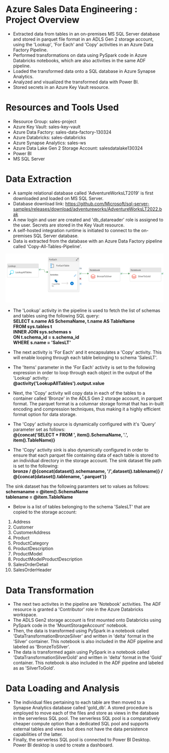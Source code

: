 # Azure Sales Data Engineering : Project Overview
- Extracted data from tables in an on-premises MS SQL Server database and stored in parquet file format in an ADLS Gen 2 storage account, using the 'Lookup', 'For Each' and 'Copy' activities in an Azure Data Factory Pipeline.
- Performed transformations on data using PySpark code in Azure Databricks notebooks, which are also activities in the same ADF pipeline.
- Loaded the transformed data onto a SQL database in Azure Synapse Analytics.
- Analyzed and visualized the transformed data with Power BI.
- Stored secrets in an Azure Key Vault resource.

# Resources and Tools Used
- Resource Group: sales-project
- Azure Key Vault: sales-key-vault
- Azure Data Factory: sales-data-factory-130324
- Azure Databricks: sales-databricks
- Azure Synapse Analytics: sales-ws
- Azure Data Lake Gen 2 Storage Account: salesdatalake130324
- Power BI
- MS SQL Server

# Data Extraction
- A sample relational database called 'AdventureWorksLT2019' is first downloaded and loaded on MS SQL Server.
- Database download link: https://github.com/Microsoft/sql-server-samples/releases/download/adventureworks/AdventureWorksLT2022.bak
- A new login and user are created and 'db_datareader' role is assigned to the user. Secrets are stored in the Key Vault resource.
- A self-hosted integration runtime is initiated to connect to the on-premises SQL Server database.
- Data is extracted from the database with an Azure Data Factory pipeline called 'Copy-All-Tables-Pipeline'.

!['Copy-All-Tables-Pipeline' work-flow in ADF resource 'sales-data-factory-130324'](https://github.com/pranavjoshi-hub/sales-azure-data-engineering/blob/master/images/data_factory.png)

- The 'Lookup' activity in the pipeline is used to fetch the list of schemas and tables using the following SQL query:  
  __SELECT s.name AS SchemaName, t.name AS TableName__  
  __FROM sys.tables t__  
  __INNER JOIN sys.schemas s__  
  __ON t.schema_id = s.schema_id__  
  __WHERE s.name = 'SalesLT'__  
  
- The next activity is 'For Each' and it encapsulates a 'Copy' activity. This will enable looping through each table belonging to schema 'SalesLT'.
- The 'Items' parameter in the 'For Each' activity is set to the following expression in order to loop through each object in the output of the 'Lookup' activity:  
  __@activity('LookupAllTables').output.value__

- Next, the 'Copy' activity will copy data in each of the tables to a container called 'Bronze' in the ADLS Gen 2 storage account, in parquet format. The parquet format is a columnar storage format that has in-built encoding and compression techniques, thus making it a highly efficient format option for data storage.
- The 'Copy' activity source is dynamically configured with it's 'Query' parameter set as follows:  
  __@{concat('SELECT * FROM ', item().SchemaName, '.', item().TableName)}__

- The 'Copy' activity sink is also dynamically configured in order to ensure that each parquet file containing data of each table is stored to an individual directory in the storage account. The sink dataset file path is set to the following:  
  __bronze / @{concat(dataset().schemaname, '/',dataset().tablename)} / @{concat(dataset().tablename, '.parquet')}__

The sink dataset has the following paramters set to values as follows:  
  __schemaname = @item().SchemaName__    
  __tablename = @item.TableName__
  
- Below is a list of tables belonging to the schema 'SalesLT' that are copied to the storage account:
1. Address
2. Customer
3. CustomerAddress
4. Product
5. ProductCategory
6. ProductDescription
7. ProductModel
8. ProductModelProductDescription
9. SalesOrderDetail
10. SalesOrderHeader

# Data Transformation
- The next two activites in the pipeline are 'Notebook' activities. The ADF resource is granted a 'Contributor' role in the Azure Databricks workspace.
- The ADLS Gen2 storage account is first mounted onto Databricks using PySpark code in the 'MountStorageAccount' notebook.
- Then, the data is transformed using PySpark in a notebook called 'DataTransformationBronzeSilver' and written in 'delta' format in the 'Silver' container. This notebook is also included in the ADF pipeline and labeled as 'BronzeToSilver'.
- The data is transformed again using PySpark in a notebook called 'DataTransformationSilverGold' and written in 'delta' format in the 'Gold' container. This notebook is also included in the ADF pipeline and labeled as as 'SilverToGold'.

# Data Loading and Analysis
- The individual files pertaining to each table are then moved to a Synapse Analytics database called 'gold_db'. A stored procedure is employed to move each of the files and store as views in the database in the serverless SQL pool. The serverless SQL pool is a comparatively cheaper compute option than a dedicated SQL pool and supports external tables and views but does not have the data persistence capabilities of the latter.
- Finally, the serverless SQL pool is connected to Power BI Desktop. Power BI desktop is used to create a dashboard.

  

